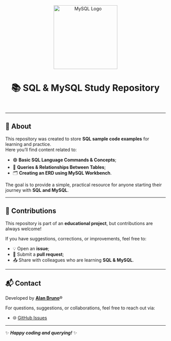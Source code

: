 
<div align="center">
  <img src="https://www.mysql.com/common/logos/logo-mysql-170x115.png" alt="MySQL Logo" width="200"/>
</div>

<h1 align="center">📚 SQL & MySQL Study Repository</h1>

<br />

---

## 📖 About  
This repository was created to store **SQL sample code examples** for learning and practice.  
Here you’ll find content related to:

- 🟢 **Basic SQL Language Commands & Concepts**;
- 🔗 **Queries & Relationships Between Tables**;  
- 🗂️ **Creating an ERD using MySQL Workbench**.

The goal is to provide a simple, practical resource for anyone starting their journey with **SQL and MySQL**.

---

## 🤝 Contributions  
This repository is part of an **educational project**, but contributions are always welcome!  

If you have suggestions, corrections, or improvements, feel free to:  
- 💡 Open an **issue**;
- 🔀 Submit a **pull request**;
- 📤 Share with colleagues who are learning **SQL & MySQL**.

---

## 📬 Contact  
Developed by [**Alan Bruno**](https://github.com/alanbrunoscience)®  

For questions, suggestions, or collaborations, feel free to reach out via:  
- 🌐 [GitHub Issues](../../issues)  

---
✨ ***Happy coding and querying!*** ✨
